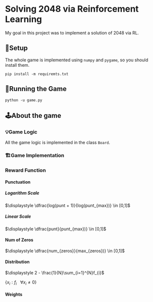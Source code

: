 # Solving 2048 via Reinforcement Learning
My goal in this project was to implement a solution of 2048 via RL.

## 🔧Setup
The whole game is implemented using `numpy` and `pygame`, so you should install them.
```
pip install -m requiremts.txt
```
 
## 🚀Running the Game

```
python -u game.py
```

## 🕹️About the game

### 💡Game Logic
All the game logic is implemented in the class `Board`.

### 🏗️Game Implementation


### Reward Function
#### Punctuation
##### Logarithm Scale
$\displaystyle \dfrac{log(punt + 1)}{log(punt_{max})} \in [0,1]$

##### Linear Scale
$\displaystyle \dfrac{punt}{punt_{max})} \in [0,1]$

#### Num of Zeros
$\displaystyle \dfrac{num_{zeros}}{max_{zeros})} \in [0,1]$

#### Distribution
$\displaystyle 2 - \frac{1}{N}\sum_{i=1}^{N}f_{i}$

$\displaystyle \left \{ x_{i}: f_{i} \ \ \ \forall x_{i} \neq 0 \right \}$

#### Weights
